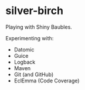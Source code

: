 silver-birch
============

Playing with Shiny Baubles.

Experimenting with:

* Datomic
* Guice
* Logback
* Maven
* Git (and GitHub)
* EclEmma (Code Coverage)
